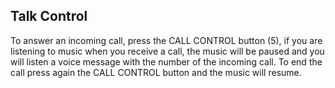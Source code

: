 ## Talk Control

To answer an incoming call, press the CALL CONTROL button (5), if you are listening to music when you receive a call, the music will be paused and you will listen a voice message with the number of the incoming call. To end the call press again the CALL CONTROL button and the music will resume. 
